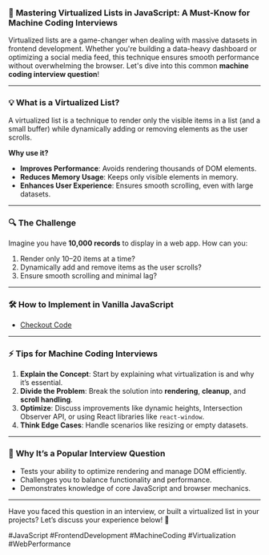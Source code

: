 ### 🚀 **Mastering Virtualized Lists in JavaScript: A Must-Know for Machine Coding Interviews**  

Virtualized lists are a game-changer when dealing with massive datasets in frontend development. Whether you're building a data-heavy dashboard or optimizing a social media feed, this technique ensures smooth performance without overwhelming the browser. Let's dive into this common **machine coding interview question**!  

---

### 💡 **What is a Virtualized List?**  
A virtualized list is a technique to render only the visible items in a list (and a small buffer) while dynamically adding or removing elements as the user scrolls.  

**Why use it?**  
- **Improves Performance**: Avoids rendering thousands of DOM elements.  
- **Reduces Memory Usage**: Keeps only visible elements in memory.  
- **Enhances User Experience**: Ensures smooth scrolling, even with large datasets.  

---

### 🔍 **The Challenge**  
Imagine you have **10,000 records** to display in a web app. How can you:  
1. Render only 10–20 items at a time?  
2. Dynamically add and remove items as the user scrolls?  
3. Ensure smooth scrolling and minimal lag?  

---

### 🛠️ **How to Implement in Vanilla JavaScript**  
- [Checkout Code](./index.html)

---

### ⚡ **Tips for Machine Coding Interviews**  
1. **Explain the Concept**: Start by explaining what virtualization is and why it’s essential.  
2. **Divide the Problem**: Break the solution into **rendering**, **cleanup**, and **scroll handling**.  
3. **Optimize**: Discuss improvements like dynamic heights, Intersection Observer API, or using React libraries like `react-window`.  
4. **Think Edge Cases**: Handle scenarios like resizing or empty datasets.  

---

### 🔗 **Why It’s a Popular Interview Question**  
- Tests your ability to optimize rendering and manage DOM efficiently.  
- Challenges you to balance functionality and performance.  
- Demonstrates knowledge of core JavaScript and browser mechanics.  

---

Have you faced this question in an interview, or built a virtualized list in your projects? Let’s discuss your experience below! 💬  

#JavaScript #FrontendDevelopment #MachineCoding #Virtualization #WebPerformance